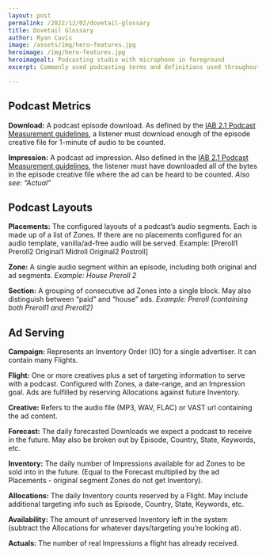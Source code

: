 ```yaml
---
layout: post
permalink: /2022/12/02/dovetail-glossary
title: Dovetail Glossary
author: Ryan Cavis
image: /assets/img/hero-features.jpg
heroimage: /img/hero-features.jpg
heroimagealt: Podcasting studio with microphone in foreground
excerpt: Commonly used podcasting terms and definitions used throughout Dovetail from PRX

---
```


## Podcast Metrics

**Download:** A podcast episode download. As defined by the [IAB 2.1 Podcast Measurement guidelines](https://iabtechlab.com/wp-content/uploads/2021/03/PodcastMeasurement_v2.1.pdf), a listener must download enough of the episode creative file for 1-minute of audio to be counted.

**Impression:** A podcast ad impression. Also defined in the [IAB 2.1 Podcast Measurement guidelines](https://iabtechlab.com/wp-content/uploads/2021/03/PodcastMeasurement_v2.1.pdf), the listener must have downloaded all of the bytes in the episode creative file where the ad can be heard to be counted.
_Also see: “Actual”_

## Podcast Layouts

**Placements:** The configured layouts of a podcast’s audio segments. Each is made up of a list of Zones. If there are no placements configured for an audio template, vanilla/ad-free audio will be served.
Example: [Preroll1 Preroll2 Original1 Midroll Original2 Postroll]

**Zone:** A single audio segment within an episode, including both original and ad segments.
_Example: House Preroll 2_

**Section:** A grouping of consecutive ad Zones into a single block. May also distinguish between “paid” and “house” ads.
_Example: Preroll (containing both Preroll1 and Preroll2)_

## Ad Serving

**Campaign:** Represents an Inventory Order (IO) for a single advertiser. It can contain many Flights.

**Flight:** One or more creatives plus a set of targeting information to serve with a podcast. Configured with Zones, a date-range, and an Impression goal.
Ads are fulfilled by reserving Allocations against future Inventory.

**Creative:** Refers to the audio file (MP3, WAV, FLAC) or VAST url containing the ad content.

**Forecast:** The daily forecasted Downloads we expect a podcast to receive in the future. May also be broken out by Episode, Country, State, Keywords, etc.

**Inventory:** The daily number of Impressions available for ad Zones to be sold into in the future. (Equal to the Forecast multiplied by the ad Placements - original segment Zones do not get Inventory).

**Allocations:** The daily Inventory counts reserved by a Flight. May include additional targeting info such as Episode, Country, State, Keywords, etc.

**Availability:** The amount of unreserved Inventory left in the system (subtract the Allocations for whatever days/targeting you’re looking at).

**Actuals:** The number of real Impressions a flight has already received.
